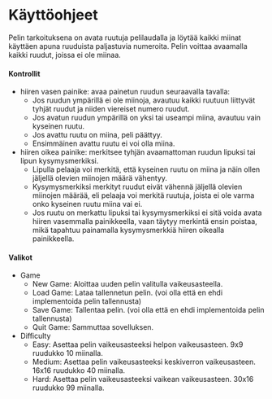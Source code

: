 # Käyttöohjeet
Pelin tarkoituksena on avata ruutuja pelilaudalla ja löytää kaikki miinat käyttäen apuna ruuduista paljastuvia numeroita. Pelin voittaa
avaamalla kaikki ruudut, joissa ei ole miinaa. 

#### Kontrollit
- hiiren vasen painike: avaa painetun ruudun seuraavalla tavalla:
  - Jos ruudun ympärillä ei ole miinoja, avautuu kaikki ruutuun liittyvät tyhjät ruudut ja niiden viereiset numero ruudut.
  - Jos avatun ruudun ympärillä on yksi tai useampi miina, avautuu vain kyseinen ruutu.
  - Jos avattu ruutu on miina, peli päättyy.
  - Ensimmäinen avattu ruutu ei voi olla miina.
- hiiren oikea painike: merkitsee tyhjän avaamattoman ruudun lipuksi tai lipun kysymysmerkiksi. 
  - Lipulla pelaaja voi merkitä, että kyseinen ruutu on miina ja näin ollen jäljellä olevien miinojen määrä vähentyy. 
  - Kysymysmerkiksi merkityt ruudut eivät vähennä jäljellä olevien miinojen määrää, eli pelaaja voi merkitä ruutuja, 
  joista ei ole varma onko kyseinen ruutu miina vai ei. 
  - Jos ruutu on merkattu lipuksi tai kysymysmerkiksi ei sitä voida avata hiiren vasemmalla painikkeella, vaan täytyy merkintä ensin poistaa, mikä tapahtuu painamalla
kysymysmerkkiä hiiren oikealla painikkeella.

#### Valikot
- Game
  - New Game: Aloittaa uuden pelin valitulla vaikeusasteella.
  - Load Game: Lataa tallennetun pelin. (voi olla että en ehdi implementoida pelin tallennusta)
  - Save Game: Tallentaa pelin. (voi olla että en ehdi implementoida pelin tallennusta)
  - Quit Game: Sammuttaa sovelluksen.
- Difficulty
  - Easy: Asettaa pelin vaikeusasteeksi helpon vaikeusasteen. 9x9 ruudukko 10 miinalla.
  - Medium: Asettaa pelin vaikeusasteeksi keskiverron vaikeusasteen. 16x16 ruudukko 40 miinalla.
  - Hard: Asettaa pelin vaikeusasteeksi vaikean vaikeusasteen. 30x16 ruudukko 99 miinalla.

